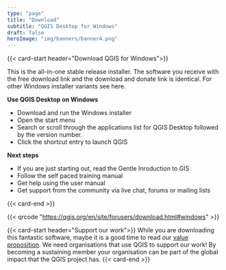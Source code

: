 ```yaml
---
type: "page"
title: "Download"
subtitle: "QGIS Desktop for Windows"
draft: false
heroImage: "img/banners/banner4.png"
---
```


{{< card-start header="Download QGIS for Windows">}}


This is the all-in-one stable release installer. The software you receive with the free download link and the download and donate link is identical. For other Windows installer variants see here.

**Use QGIS Desktop on Windows**

- Download and run the Windows installer
- Open the start menu
- Search or scroll through the applications list for QGIS Desktop followed by the version number.
- Click the shortcut entry to launch QGIS

**Next steps**

- If you are just starting out, read the Gentle Inroduction to GIS
- Follow the self paced training manual
- Get help using the user manual 
- Get support from the community via live chat, forums or mailing lists

{{< card-end >}}

{{< qrcode "https://qgis.org/en/site/forusers/download.html#windows" >}}  

{{< card-start header="Support our work">}}
While you are downloading this fantastic software, maybe it is a good time to read our
[value proposition](value-proposition.md). We need organisations that use QGIS to support
our work! By becoming a sustaining member your organisation can be part of the global
impact that the QGIS project has.
{{< card-end >}}
